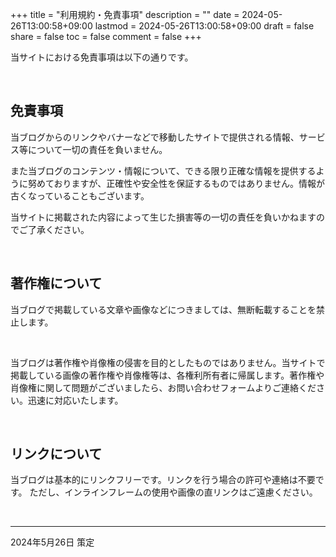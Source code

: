 +++
title = "利用規約・免責事項"
description = ""
date = 2024-05-26T13:00:58+09:00
lastmod = 2024-05-26T13:00:58+09:00
draft = false
share = false 
toc = false
comment = false
+++

当サイトにおける免責事項は以下の通りです。

<br>

## 免責事項

当ブログからのリンクやバナーなどで移動したサイトで提供される情報、サービス等について一切の責任を負いません。

また当ブログのコンテンツ・情報について、できる限り正確な情報を提供するように努めておりますが、正確性や安全性を保証するものではありません。情報が古くなっていることもございます。

当サイトに掲載された内容によって生じた損害等の一切の責任を負いかねますのでご了承ください。

<br>

## 著作権について

当ブログで掲載している文章や画像などにつきましては、無断転載することを禁止します。

<br>

当ブログは著作権や肖像権の侵害を目的としたものではありません。当サイトで掲載している画像の著作権や肖像権等は、各権利所有者に帰属します。著作権や肖像権に関して問題がございましたら、お問い合わせフォームよりご連絡ください。迅速に対応いたします。

<br>

## リンクについて

当ブログは基本的にリンクフリーです。リンクを行う場合の許可や連絡は不要です。
ただし、インラインフレームの使用や画像の直リンクはご遠慮ください。

<br>

---

2024年5月26日 策定
